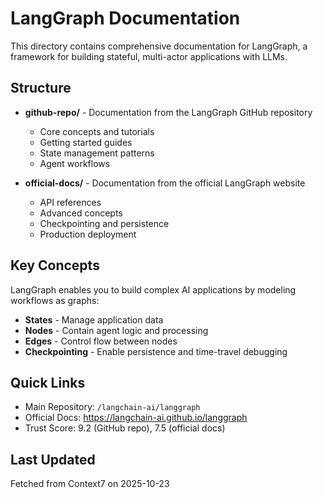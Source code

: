 # LangGraph Documentation

This directory contains comprehensive documentation for LangGraph, a framework for building stateful, multi-actor applications with LLMs.

## Structure

- **github-repo/** - Documentation from the LangGraph GitHub repository
  - Core concepts and tutorials
  - Getting started guides
  - State management patterns
  - Agent workflows

- **official-docs/** - Documentation from the official LangGraph website
  - API references
  - Advanced concepts
  - Checkpointing and persistence
  - Production deployment

## Key Concepts

LangGraph enables you to build complex AI applications by modeling workflows as graphs:

- **States** - Manage application data
- **Nodes** - Contain agent logic and processing
- **Edges** - Control flow between nodes
- **Checkpointing** - Enable persistence and time-travel debugging

## Quick Links

- Main Repository: `/langchain-ai/langgraph`
- Official Docs: https://langchain-ai.github.io/langgraph
- Trust Score: 9.2 (GitHub repo), 7.5 (official docs)

## Last Updated

Fetched from Context7 on 2025-10-23

